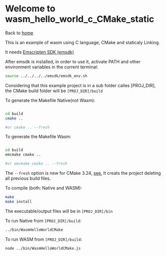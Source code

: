 # Welcome to wasm_hello_world_c_CMake_static

Back to [home](../readme.md)

This is an example of wasm using C language, CMake and staticaly Linking.


It needs [Emscripten SDK (emsdk)](../readme.md#Installing-the-C-Emscripten-SDK)

After emsdk is installed, in order to use it, activate PATH and other environment variables in the current terminal:

```bash
source ../../../../emsdk/emsdk_env.sh
```

Considering that this example project is in a sub folder calles [PROJ_DIR], the CMake build folder will be ```[PROJ_DIR]/build```

To generate the Makefile Native(not Wasm):

```bash

cd build
cmake ..

#or cmake .. --fresh
```

To generate the Makefile Wasm:

```bash

cd build
emcmake cmake ..

#or emcmake cmake .. --fresh

```

The ```--fresh``` option is new for CMake 3.24, [see.](https://stackoverflow.com/questions/9680420/looking-for-a-cmake-clean-command-to-clear-up-cmake-output) It creats the project deleting all previous build files.

To compile (both: Native and WASM):

```bash
make
make install

```

The executable/output files will be in ```[PROJ_DIR]/bin ```

To run Native from ```[PROJ_DIR]/build```:

```bash
../bin/WasmHelloWorldCMake
```
To run WASM from ```[PROJ_DIR]/build```:

```bash
node ../bin/WasmHelloWorldCMake.js
```

